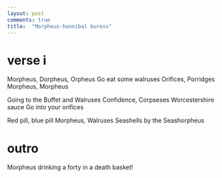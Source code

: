 ```yaml
---
layout: post
comments: true
title:  "Morpheus-hannibal buress"
---
```

# verse i
Morpheus, Dorpheus, Orpheus
Go eat some walruses
Orifices, Porridges
Morpheus, Morpheus

Going to the Buffet and Walruses
Confidence, Corpseses
Worcestershire sauce
Go into your orifices

Red pill, blue pill
Morpheus, Walruses
Seashells by the Seashorpheus

# outro
Morpheus drinking a forty in a death basket!
